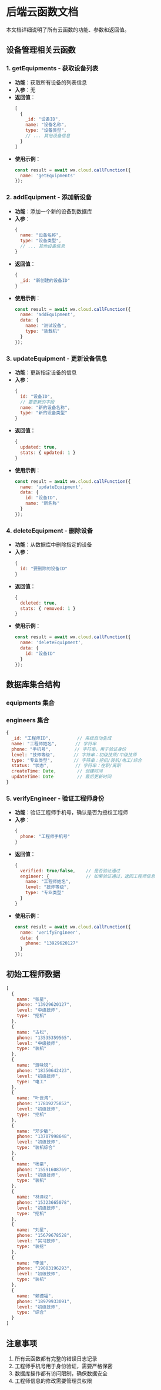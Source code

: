 # 后端云函数文档

本文档详细说明了所有云函数的功能、参数和返回值。

## 设备管理相关云函数

### 1. getEquipments - 获取设备列表
- **功能**：获取所有设备的列表信息
- **入参**：无
- **返回值**：
  ```javascript
  [
    {
      _id: "设备ID",
      name: "设备名称",
      type: "设备类型",
      // ... 其他设备信息
    }
  ]
  ```
- **使用示例**：
  ```javascript
  const result = await wx.cloud.callFunction({
    name: 'getEquipments'
  });
  ```

### 2. addEquipment - 添加新设备
- **功能**：添加一个新的设备到数据库
- **入参**：
  ```javascript
  {
    name: "设备名称",
    type: "设备类型",
    // ... 其他设备信息
  }
  ```
- **返回值**：
  ```javascript
  {
    _id: "新创建的设备ID"
  }
  ```
- **使用示例**：
  ```javascript
  const result = await wx.cloud.callFunction({
    name: 'addEquipment',
    data: {
      name: "测试设备",
      type: "装载机"
    }
  });
  ```

### 3. updateEquipment - 更新设备信息
- **功能**：更新指定设备的信息
- **入参**：
  ```javascript
  {
    id: "设备ID",
    // 要更新的字段
    name: "新的设备名称",
    type: "新的设备类型"
  }
  ```
- **返回值**：
  ```javascript
  {
    updated: true,
    stats: { updated: 1 }
  }
  ```
- **使用示例**：
  ```javascript
  const result = await wx.cloud.callFunction({
    name: 'updateEquipment',
    data: {
      id: "设备ID",
      name: "新名称"
    }
  });
  ```

### 4. deleteEquipment - 删除设备
- **功能**：从数据库中删除指定的设备
- **入参**：
  ```javascript
  {
    id: "要删除的设备ID"
  }
  ```
- **返回值**：
  ```javascript
  {
    deleted: true,
    stats: { removed: 1 }
  }
  ```
- **使用示例**：
  ```javascript
  const result = await wx.cloud.callFunction({
    name: 'deleteEquipment',
    data: {
      id: "设备ID"
    }
  });
  ```

## 数据库集合结构

### equipments 集合 

### engineers 集合
```javascript
{
  _id: "工程师ID",          // 系统自动生成
  name: "工程师姓名",       // 字符串
  phone: "手机号",         // 字符串，用于验证身份
  level: "技师等级",       // 字符串：初级技师/中级技师
  type: "专业类型",        // 字符串：挖机/装机/电工/综合
  status: "状态",          // 字符串：在职/离职
  createTime: Date,        // 创建时间
  updateTime: Date         // 最后更新时间
}
```

### 5. verifyEngineer - 验证工程师身份
- **功能**：验证工程师手机号，确认是否为授权工程师
- **入参**：
  ```javascript
  {
    phone: "工程师手机号"
  }
  ```
- **返回值**：
  ```javascript
  {
    verified: true/false,    // 是否验证通过
    engineer: {              // 如果验证通过，返回工程师信息
      name: "工程师姓名",
      level: "技师等级",
      type: "专业类型"
    }
  }
  ```
- **使用示例**：
  ```javascript
  const result = await wx.cloud.callFunction({
    name: 'verifyEngineer',
    data: {
      phone: "13929620127"
    }
  });
  ```

## 初始工程师数据
```javascript
[
  {
    name: "张星",
    phone: "13929620127",
    level: "中级技师",
    type: "挖机"
  },
  {
    name: "古松",
    phone: "13535359565",
    level: "中级技师",
    type: "装机"
  },
  {
    name: "游咏锐",
    phone: "18350642423",
    level: "初级技师",
    type: "电工"
  },
  {
    name: "叶世湾",
    phone: "17819275852",
    level: "初级技师",
    type: "挖机"
  },
  {
    name: "邓少敏",
    phone: "13707998648",
    level: "初级技师",
    type: "装机综合"
  },
  {
    name: "杨豪",
    phone: "15591608769",
    level: "初级技师",
    type: "装机"
  },
  {
    name: "林泽权",
    phone: "15323665078",
    level: "初级技师",
    type: "挖机"
  },
  {
    name: "刘星",
    phone: "15679678528",
    level: "实习技师",
    type: "装挖"
  },
  {
    name: "李波",
    phone: "19083196293",
    level: "初级技师",
    type: "装机"
  },
  {
    name: "赖德福",
    phone: "18979933091",
    level: "初级技师",
    type: "综合"
  }
]
```

## 注意事项
1. 所有云函数都有完整的错误日志记录
2. 工程师手机号用于身份验证，需要严格保密
3. 数据库操作都有访问限制，确保数据安全
4. 工程师信息的修改需要管理员权限